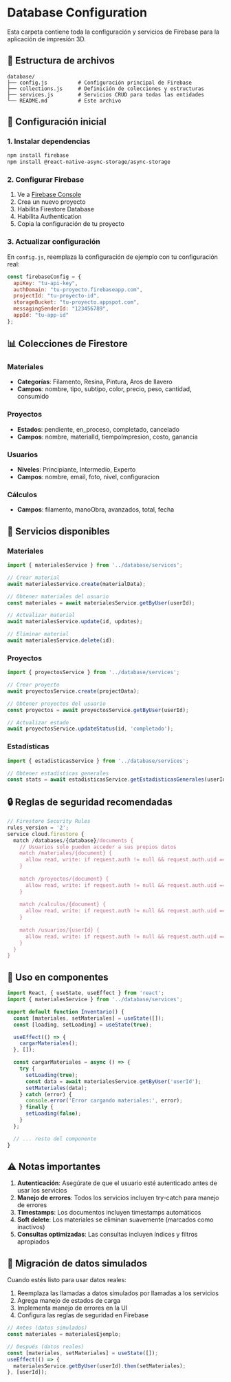 # Database Configuration

Esta carpeta contiene toda la configuración y servicios de Firebase para la aplicación de impresión 3D.

## 📁 Estructura de archivos

```
database/
├── config.js          # Configuración principal de Firebase
├── collections.js     # Definición de colecciones y estructuras
├── services.js        # Servicios CRUD para todas las entidades
└── README.md          # Este archivo
```

## 🚀 Configuración inicial

### 1. Instalar dependencias
```bash
npm install firebase
npm install @react-native-async-storage/async-storage
```

### 2. Configurar Firebase
1. Ve a [Firebase Console](https://console.firebase.google.com/)
2. Crea un nuevo proyecto
3. Habilita Firestore Database
4. Habilita Authentication
5. Copia la configuración de tu proyecto

### 3. Actualizar configuración
En `config.js`, reemplaza la configuración de ejemplo con tu configuración real:

```javascript
const firebaseConfig = {
  apiKey: "tu-api-key",
  authDomain: "tu-proyecto.firebaseapp.com",
  projectId: "tu-proyecto-id",
  storageBucket: "tu-proyecto.appspot.com",
  messagingSenderId: "123456789",
  appId: "tu-app-id"
};
```

## 📊 Colecciones de Firestore

### Materiales
- **Categorías**: Filamento, Resina, Pintura, Aros de llavero
- **Campos**: nombre, tipo, subtipo, color, precio, peso, cantidad, consumido

### Proyectos
- **Estados**: pendiente, en_proceso, completado, cancelado
- **Campos**: nombre, materialId, tiempoImpresion, costo, ganancia

### Usuarios
- **Niveles**: Principiante, Intermedio, Experto
- **Campos**: nombre, email, foto, nivel, configuracion

### Cálculos
- **Campos**: filamento, manoObra, avanzados, total, fecha

## 🔧 Servicios disponibles

### Materiales
```javascript
import { materialesService } from '../database/services';

// Crear material
await materialesService.create(materialData);

// Obtener materiales del usuario
const materiales = await materialesService.getByUser(userId);

// Actualizar material
await materialesService.update(id, updates);

// Eliminar material
await materialesService.delete(id);
```

### Proyectos
```javascript
import { proyectosService } from '../database/services';

// Crear proyecto
await proyectosService.create(projectData);

// Obtener proyectos del usuario
const proyectos = await proyectosService.getByUser(userId);

// Actualizar estado
await proyectosService.updateStatus(id, 'completado');
```

### Estadísticas
```javascript
import { estadisticasService } from '../database/services';

// Obtener estadísticas generales
const stats = await estadisticasService.getEstadisticasGenerales(userId);
```

## 🔒 Reglas de seguridad recomendadas

```javascript
// Firestore Security Rules
rules_version = '2';
service cloud.firestore {
  match /databases/{database}/documents {
    // Usuarios solo pueden acceder a sus propios datos
    match /materiales/{document} {
      allow read, write: if request.auth != null && request.auth.uid == resource.data.usuarioId;
    }
    
    match /proyectos/{document} {
      allow read, write: if request.auth != null && request.auth.uid == resource.data.usuarioId;
    }
    
    match /calculos/{document} {
      allow read, write: if request.auth != null && request.auth.uid == resource.data.usuario;
    }
    
    match /usuarios/{userId} {
      allow read, write: if request.auth != null && request.auth.uid == userId;
    }
  }
}
```

## 📱 Uso en componentes

```javascript
import React, { useState, useEffect } from 'react';
import { materialesService } from '../database/services';

export default function Inventario() {
  const [materiales, setMateriales] = useState([]);
  const [loading, setLoading] = useState(true);

  useEffect(() => {
    cargarMateriales();
  }, []);

  const cargarMateriales = async () => {
    try {
      setLoading(true);
      const data = await materialesService.getByUser('userId');
      setMateriales(data);
    } catch (error) {
      console.error('Error cargando materiales:', error);
    } finally {
      setLoading(false);
    }
  };

  // ... resto del componente
}
```

## ⚠️ Notas importantes

1. **Autenticación**: Asegúrate de que el usuario esté autenticado antes de usar los servicios
2. **Manejo de errores**: Todos los servicios incluyen try-catch para manejo de errores
3. **Timestamps**: Los documentos incluyen timestamps automáticos
4. **Soft delete**: Los materiales se eliminan suavemente (marcados como inactivos)
5. **Consultas optimizadas**: Las consultas incluyen índices y filtros apropiados

## 🔄 Migración de datos simulados

Cuando estés listo para usar datos reales:

1. Reemplaza las llamadas a datos simulados por llamadas a los servicios
2. Agrega manejo de estados de carga
3. Implementa manejo de errores en la UI
4. Configura las reglas de seguridad en Firebase

```javascript
// Antes (datos simulados)
const materiales = materialesEjemplo;

// Después (datos reales)
const [materiales, setMateriales] = useState([]);
useEffect(() => {
  materialesService.getByUser(userId).then(setMateriales);
}, [userId]);
``` 